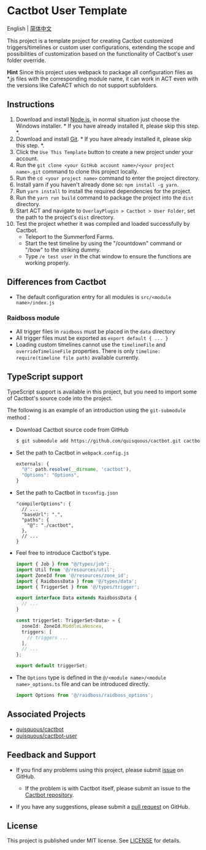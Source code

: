 # Cactbot User Template

English | [简体中文](README.zh-CN.md)

This project is a template project for creating Cactbot customized triggers/timelines or custom user configurations, extending the scope and possibilities of customization based on the functionality of Cactbot's user folder override.

**Hint** Since this project uses webpack to package all configuration files as *.js files with the corresponding module name, it can work in ACT even with the versions like CafeACT which do not support subfolders.

## Instructions

1. Download and install [Node.js](https://nodejs.org/en/download/), in normal situation just choose the Windows installer. * If you have already installed it, please skip this step. *.
1. Download and install [Git](https://git-scm.com/download/win). * If you have already installed it, please skip this step. *.
1. Click the `Use This Template` button to create a new project under your account.
1. Run the `git clone <your GitHub account name>/<your project name>.git` command to clone this project locally.
1. Run the `cd <your project name>` command to enter the project directory.
1. Install yarn if you haven't already done so: `npm install -g yarn`.
1. Run `yarn install` to install the required dependencies for the project.
1. Run the `yarn run build` command to package the project into the `dist` directory.
1. Start ACT and navigate to `OverlayPlugin > Cactbot > User Folder`, set the path to the project's `dist` directory.
1. Test the project whether it was compiled and loaded successfully by Cactbot.
    - Teleport to the Summerford Farms.
    - Start the test timeline by using the "/countdown" command or "/bow" to the striking dummy.
    - Type `/e test user` in the chat window to ensure the functions are working properly.

## Differences from Cactbot

  - The default configuration entry for all modules is `src/<module name>/index.js`

### Raidboss module
  - All trigger files in `raidboss` must be placed in the `data` directory
  - All trigger files must be exported as `export default { ... }`
  - Loading custom timelines cannot use the `timelineFile` and `overrideTimelineFile` properties. There is only `timeline: require(timeline file path)` available currently.

## TypeScript support

TypeScript support is available in this project, but you need to import some of Cactbot's source code into the project.

The following is an example of an introduction using the `git-submodule` method：

- Download Cactbot source code from GitHub
 
  ```bash
  $ git submodule add https://github.com/quisquous/cactbot.git cactbot
  ```

- Set the path to Cactbot in `webpack.config.js`

  ```js
  externals: {
    "@": path.resolve(__dirname, 'cactbot'),
    "Options": "Options",
  }
  ```

- Set the path to Cactbot in `tsconfig.json`

  ```jsonc
  "compilerOptions": {
    // ...
    "baseUrl": ".",
    "paths": {
      "@": "./cactbot",
    },
    // ...
  }
  ```

- Feel free to introduce Cactbot's type.

  ```typescript
  import { Job } from "@/types/job";
  import Util from '@/resources/util';
  import ZoneId from '@/resources/zone_id';
  import { RaidbossData } from '@/types/data';
  import { TriggerSet } from '@/types/trigger';

  export interface Data extends RaidbossData {
    // ...
  }

  const triggerSet: TriggerSet<Data> = {
    zoneId: ZoneId.MiddleLaNoscea,
    triggers: [
      // triggers ...
    ],
    // ...
  };

  export default triggerSet;
  ```

- The `Options` type is defined in the `@/<module name>/<module name>_options.ts` file and can be introduced directly.

  ```typescript
  import Options from '@/raidboss/raidboss_options';
  ```

## Associated Projects

  - [quisquous/cactbot](https://github.com/quisquous/cactbot)
  - [quisquous/cactbot-user](https://github.com/quisquous/cactbot-user)

## Feedback and Support

  - If you find any problems using this project, please submit [issue](https://github.com/MaikoTan/cactbot-user-template/issues) on GitHub.

      - If the problem is with Cactbot itself, please submit an issue to the [Cactbot repository](https://github.com/quisquous/cactbot/issues).

  - If you have any suggestions, please submit a [pull request](https://github.com/MaikoTan/cactbot-user-template/pulls) on GitHub.

## License

This project is published under MIT license. See [LICENSE](LICENSE) for details.
